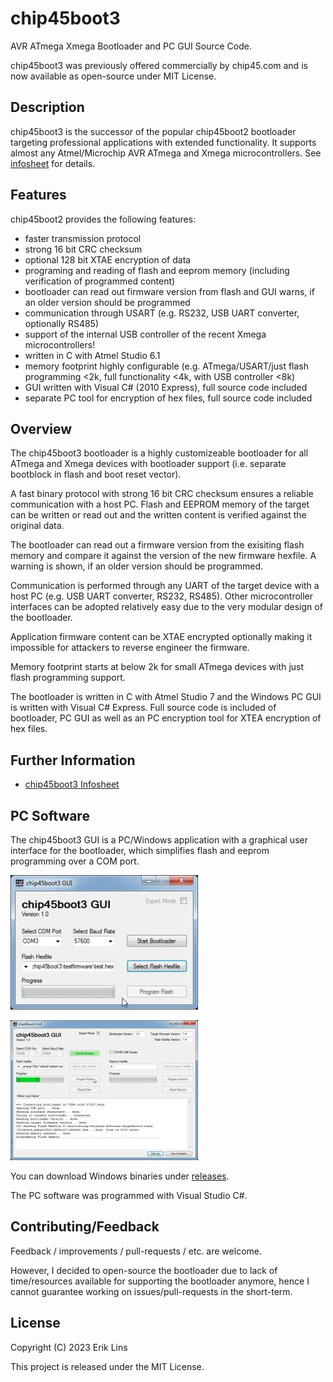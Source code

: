 # chip45boot3
AVR ATmega Xmega Bootloader and PC GUI Source Code.

chip45boot3 was previously offered commercially by chip45.com and is now available as open-source under MIT License.

## Description

chip45boot3 is the successor of the popular chip45boot2 bootloader targeting professional applications with extended functionality. It supports almost any Atmel/Microchip AVR ATmega and Xmega microcontrollers. See [infosheet](docs/chip45boot3_Infosheet.pdf) for details.

## Features
chip45boot2 provides the following features:

- faster transmission protocol
- strong 16 bit CRC checksum
- optional 128 bit XTAE encryption of data
- programing and reading of flash and eeprom memory (including verification of programmed content)
- bootloader can read out firmware version from flash and GUI warns, if an older version should be programmed
- communication through USART (e.g. RS232, USB UART converter, optionally RS485)
- support of the internal USB controller of the recent Xmega microcontrollers!
- written in C with Atmel Studio 6.1
- memory footprint highly configurable (e.g. ATmega/USART/just flash programming <2k, full functionality <4k, with USB controller <8k)
- GUI written with Visual C# (2010 Express), full source code included
- separate PC tool for encryption of hex files, full source code included

## Overview

The chip45boot3 bootloader is a highly customizeable bootloader for all ATmega and Xmega devices with bootloader support (i.e. separate bootblock in flash and boot reset vector).

A fast binary protocol with strong 16 bit CRC checksum ensures a reliable communication with a host PC. Flash and EEPROM memory of the target can be written or read out and the written content is verified against the original data.

The bootloader can read out a firmware version from the exisiting flash memory and compare it against the version of the new firmware hexfile. A warning is shown, if an older version should be programmed.

Communication is performed through any UART of the target device with a host PC (e.g. USB UART converter, RS232, RS485). Other microcontroller interfaces can be adopted relatively easy due to the very modular design of
the bootloader.

Application firmware content can be XTAE encrypted optionally making it impossible for attackers to reverse engineer the firmware.

Memory footprint starts at below 2k for small ATmega devices with just flash programming support.

The bootloader is written in C with Atmel Studio 7 and the Windows PC GUI is written with Visual C# Express. Full source code is included of bootloader, PC GUI as well as an PC encryption tool for XTEA encryption of hex files.

## Further Information

- [chip45boot3 Infosheet](docs/chip45boot2_Infosheet.pdf)

## PC Software
The chip45boot3 GUI is a PC/Windows application with a graphical user interface for the bootloader, which simplifies flash and eeprom programming over a COM port.

![chip45boot2 PC GUI](img/chip45boot3_gui_simple.jpg)

![chip45boot2 PC GUI](img/chip45boot3_gui_expert.jpg)

You can download Windows binaries under [releases](https://github.com/eriklins/chip45boot3/releases).

The PC software was programmed with Visual Studio C#.

## Contributing/Feedback
Feedback / improvements / pull-requests / etc. are welcome. 

However, I decided to open-source the bootloader due to lack of time/resources available for supporting the bootloader anymore, hence I cannot guarantee working on issues/pull-requests in the short-term.

## License
Copyright (C) 2023 Erik Lins

This project is released under the MIT License.
